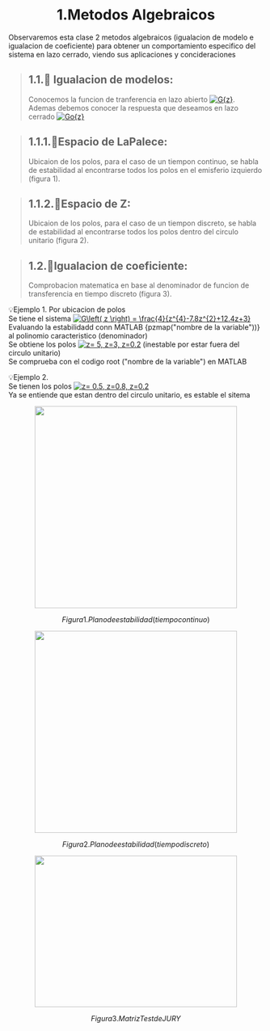 # <center> 1.Metodos Algebraicos </center>

Observaremos esta clase 2 metodos algebraicos (igualacion de modelo e igualacion de coeficiente) para obtener un comportamiento especifico del sistema en lazo cerrado, viendo sus aplicaciones y concideraciones

> ## 1.1.🔑 Igualacion de modelos:
> Conocemos la funcion de tranferencia en lazo abierto <a href="http://www.alciro.org/tools/matematicas/editor-ecuaciones.jsp?eq=G{z}"><img src="http://www.alciro.org/cgi/tex.cgi?G{z}" title="G{z}" border="0" /></a>.
> Ademas debemos conocer la respuesta que deseamos en lazo cerrado <a href="http://www.alciro.org/tools/matematicas/editor-ecuaciones.jsp?eq=Go{z}"><img src="http://www.alciro.org/cgi/tex.cgi?Go{z}" title="Go{z}" border="0" /></a>

>## 1.1.1.🔑Espacio de LaPalece:
>Ubicaion de los polos, para el caso de un tiempon continuo, se habla de estabilidad al encontrarse todos los polos en el emisferio izquierdo (figura 1).

>## 1.1.2.🔑Espacio de Z:
>Ubicaion de los polos, para el caso de un tiempon discreto, se habla de estabilidad al encontrarse todos los polos dentro del circulo unitario (figura 2).

>## 1.2.🔑Igualacion de coeficiente:
>Comprobacion matematica en base al denominador de funcion de transferencia en tiempo discreto (figura 3).

💡Ejemplo 1. Por ubicacion de polos\
Se tiene el sistema <a href="http://www.alciro.org/tools/matematicas/editor-ecuaciones.jsp?eq=G\left( z \right) =  \frac{4}{z^{4}-7.8z^{2}+12.4z+3}"><img src="http://www.alciro.org/cgi/tex.cgi?G\left( z \right) =  \frac{4}{z^{4}-7.8z^{2}+12.4z+3}" title="G\left( z \right) =  \frac{4}{z^{4}-7.8z^{2}+12.4z+3}" border="0" /></a>\
Evaluando la estabilidadd conn MATLAB {pzmap("nombre de la variable"))} al polinomio caracteristico (denominador)\
Se obtiene los polos <a href="http://www.alciro.org/tools/matematicas/editor-ecuaciones.jsp?eq=z= 5, z=3, z=0.2"><img src="http://www.alciro.org/cgi/tex.cgi?z= 5, z=3, z=0.2" title="z= 5, z=3, z=0.2" border="0" /></a> (inestable por estar fuera del circulo unitario)\
Se comprueba con el codigo root ("nombre de la variable") en MATLAB

💡Ejemplo 2.\
Se tienen los polos <a href="http://www.alciro.org/tools/matematicas/editor-ecuaciones.jsp?eq=z= 0.5, z=0.8, z=0.2"><img src="http://www.alciro.org/cgi/tex.cgi?z= 0.5, z=0.8, z=0.2" title="z= 0.5, z=0.8, z=0.2" border="0" /></a> \
Ya se entiende que estan dentro del circulo unitario, es estable el sitema

<p align="center">
<img src="https://github.com/user-attachments/assets/82230ecf-2b59-4650-96b3-fb1a859ed5e7" width="400" height="400">
 </p>

$$Figura 1. Plano de estabilidad(tiempo continuo)$$

<p align="center">
<img src="https://github.com/user-attachments/assets/8e2e79d0-eeac-4ff6-863d-02ffe018c3aa" width="400" height="400">
 </p>

$$Figura 2. Plano de estabilidad(tiempo discreto)$$

<p align="center">
<img src="https://github.com/user-attachments/assets/57eb6c8a-21b6-4be3-878e-8580416e5c2b" width="400" height="300">
 </p>

$$Figura 3. Matriz Test de JURY$$


